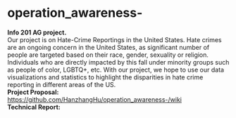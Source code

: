 # operation_awareness-
**Info 201 AG project.**  
Our project is on Hate-Crime Reportings in the United States. Hate crimes are an ongoing concern in the United States, as significant number of people are targeted based on their race, gender, sexuality or religion. Individuals who are directly impacted by this fall under minority groups such as people of color, LGBTQ+, etc. With our project, we hope to use our data visualizations and statistics to highlight the disparities in hate crime reporting in different areas of the US. <br/>
**Project Proposal:** https://github.com/HanzhangHu/operation_awareness-/wiki<br/>
**Technical Report:**
